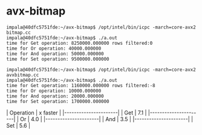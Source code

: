 # avx-bitmap
```
impala@40dfc5751fde:~/avx-bitmap$ /opt/intel/bin/icpc -march=core-avx2 bitmap.cc
impala@40dfc5751fde:~/avx-bitmap$ ./a.out
time for Get operation: 8250000.000000 rows filtered:0
time for Or operation: 40000.000000
time for And operation: 50000.000000
time for Set operation: 9500000.000000
```
```
impala@40dfc5751fde:~/avx-bitmap$ /opt/intel/bin/icpc -march=core-avx2 avxbitmap.cc
impala@40dfc5751fde:~/avx-bitmap$ ./a.out
time for Get operation: 1160000.000000 rows filtered:-8
time for Or operation: 10000.000000
time for And operation: 20000.000000
time for Set operation: 1700000.000000
```

| Operation | x faster |
|----------------------|
|   Get     |   7.1    |
|----------------------|
|   Or      |   4.0    |
|----------------------|
|   And     |   3.5    |
|----------------------|
|   Set     |   5.6    |



